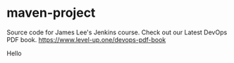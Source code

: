 # maven-project
Source code for James Lee's Jenkins course.
Check out our Latest DevOps PDF book.
https://www.level-up.one/devops-pdf-book


Hello
